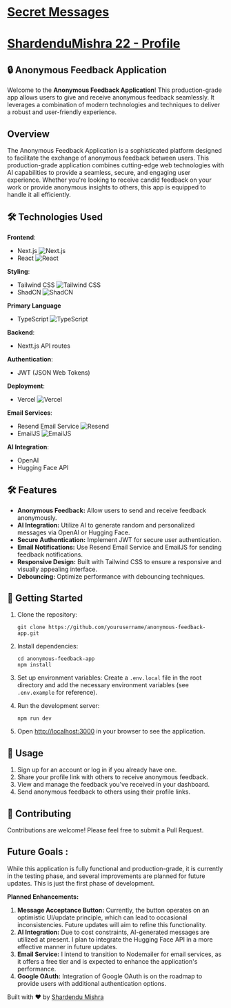 # [Secret Messages](https://5-chan-shardendu-mishra.vercel.app/) 
# [ShardenduMishra 22 - Profile](https://5-chan-shardendu-mishra.vercel.app/u/ShardenduMishra22)

## 🔒 Anonymous Feedback Application
Welcome to the **Anonymous Feedback Application**! This production-grade app allows users to give and receive anonymous feedback seamlessly. It leverages a combination of modern technologies and techniques to deliver a robust and user-friendly experience.

## Overview
The Anonymous Feedback Application is a sophisticated platform designed to facilitate the exchange of anonymous feedback between users. This production-grade application combines cutting-edge web technologies with AI capabilities to provide a seamless, secure, and engaging user experience. Whether you're looking to receive candid feedback on your work or provide anonymous insights to others, this app is equipped to handle it all efficiently.

## 🛠️ Technologies Used

**Frontend**:
-    Next.js ![Next.js](https://img.shields.io/badge/Next.js-000000?style=for-the-badge&logo=next.js&logoColor=white)
-    React ![React](https://img.shields.io/badge/React-61DAFB?style=for-the-badge&logo=react&logoColor=black)

**Styling**:
-    Tailwind CSS ![Tailwind CSS](https://img.shields.io/badge/Tailwind%20CSS-06B6D4?style=for-the-badge&logo=tailwind-css&logoColor=white)
-    ShadCN ![ShadCN](https://img.shields.io/badge/ShadCN-000000?style=for-the-badge&logo=shadcn&logoColor=white)

**Primary Language**
-    TypeScript ![TypeScript](https://img.shields.io/badge/TypeScript-3178C6?style=for-the-badge&logo=typescript&logoColor=white)

**Backend**:
-    Nextt.js API routes

**Authentication**:
-    JWT (JSON Web Tokens)

**Deployment**:
-    Vercel ![Vercel](https://img.shields.io/badge/Vercel-000000?style=for-the-badge&logo=vercel&logoColor=white)

**Email Services**:
-    Resend Email Service ![Resend](https://img.shields.io/badge/Resend%20Email%20Service-000000?style=for-the-badge&logo=resend&logoColor=white)
-    EmailJS ![EmailJS](https://img.shields.io/badge/EmailJS-000000?style=for-the-badge&logo=emailjs&logoColor=white)

**AI Integration**:
-    OpenAI
-    Hugging Face API


## 🛠 Features

- **Anonymous Feedback:** Allow users to send and receive feedback anonymously.
- **AI Integration:** Utilize AI to generate random and personalized messages via OpenAI or Hugging Face.
- **Secure Authentication:** Implement JWT for secure user authentication.
- **Email Notifications:** Use Resend Email Service and EmailJS for sending feedback notifications.
- **Responsive Design:** Built with Tailwind CSS to ensure a responsive and visually appealing interface.
- **Debouncing:** Optimize performance with debouncing techniques.



## 🚀 Getting Started

1. Clone the repository:
   ```
   git clone https://github.com/yourusername/anonymous-feedback-app.git
   ```

2. Install dependencies:
   ```
   cd anonymous-feedback-app
   npm install
   ```

3. Set up environment variables:
   Create a `.env.local` file in the root directory and add the necessary environment variables (see `.env.example` for reference).

4. Run the development server:
   ```
   npm run dev
   ```

5. Open [http://localhost:3000](http://localhost:3000) in your browser to see the application.

## 📝 Usage

1. Sign up for an account or log in if you already have one.
2. Share your profile link with others to receive anonymous feedback.
3. View and manage the feedback you've received in your dashboard.
4. Send anonymous feedback to others using their profile links.

## 🤝 Contributing

Contributions are welcome! Please feel free to submit a Pull Request.

## Future Goals : 
While this application is fully functional and production-grade, it is currently in the testing phase, and several improvements are planned for future updates. This is just the first phase of development.

**Planned Enhancements:**

1. **Message Acceptance Button:** Currently, the button operates on an optimistic UI/update principle, which can lead to occasional inconsistencies. Future updates will aim to refine this functionality.
2. **AI Integration:** Due to cost constraints, AI-generated messages are utilized at present. I plan to integrate the Hugging Face API in a more effective manner in future updates.
3. **Email Service:** I intend to transition to Nodemailer for email services, as it offers a free tier and is expected to enhance the application's performance.
4. **Google OAuth:** Integration of Google OAuth is on the roadmap to provide users with additional authentication options.


Built with ❤️ by [Shardendu Mishra]()
